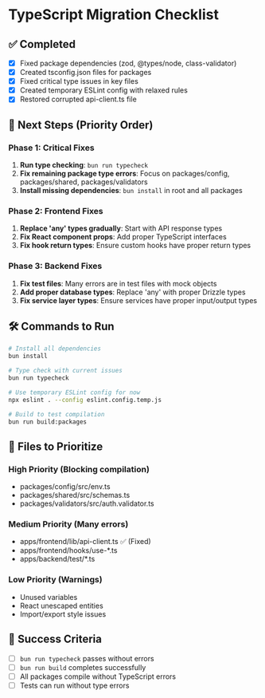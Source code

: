 # TypeScript Migration Checklist

## ✅ Completed
- [x] Fixed package dependencies (zod, @types/node, class-validator)
- [x] Created tsconfig.json files for packages
- [x] Fixed critical type issues in key files
- [x] Created temporary ESLint config with relaxed rules
- [x] Restored corrupted api-client.ts file

## 🔄 Next Steps (Priority Order)

### Phase 1: Critical Fixes
1. **Run type checking**: `bun run typecheck`
2. **Fix remaining package type errors**: Focus on packages/config, packages/shared, packages/validators
3. **Install missing dependencies**: `bun install` in root and all packages

### Phase 2: Frontend Fixes
1. **Replace 'any' types gradually**: Start with API response types
2. **Fix React component props**: Add proper TypeScript interfaces
3. **Fix hook return types**: Ensure custom hooks have proper return types

### Phase 3: Backend Fixes
1. **Fix test files**: Many errors are in test files with mock objects
2. **Add proper database types**: Replace 'any' with proper Drizzle types
3. **Fix service layer types**: Ensure services have proper input/output types

## 🛠️ Commands to Run

```bash
# Install all dependencies
bun install

# Type check with current issues
bun run typecheck

# Use temporary ESLint config for now
npx eslint . --config eslint.config.temp.js

# Build to test compilation
bun run build:packages
```

## 📁 Files to Prioritize

### High Priority (Blocking compilation)
- packages/config/src/env.ts
- packages/shared/src/schemas.ts
- packages/validators/src/auth.validator.ts

### Medium Priority (Many errors)
- apps/frontend/lib/api-client.ts ✅ (Fixed)
- apps/frontend/hooks/use-*.ts
- apps/backend/test/*.ts

### Low Priority (Warnings)
- Unused variables
- React unescaped entities
- Import/export style issues

## 🎯 Success Criteria
- [ ] `bun run typecheck` passes without errors
- [ ] `bun run build` completes successfully
- [ ] All packages compile without TypeScript errors
- [ ] Tests can run without type errors